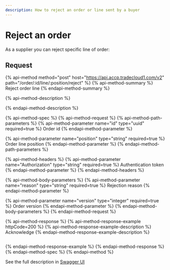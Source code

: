 ```yaml
---
description: How to reject an order or line sent by a buyer
---
```


# Reject an order

As a supplier you can reject specific line of order:

## Request

{% api-method method="post" host="https://api.accp.tradecloud1.com/v2" path="/order/:id/line/:position/reject" %}
{% api-method-summary %}
Reject order line
{% endapi-method-summary %}

{% api-method-description %}

{% endapi-method-description %}

{% api-method-spec %}
{% api-method-request %}
{% api-method-path-parameters %}
{% api-method-parameter name="id" type="uuid" required=true %}
Order id
{% endapi-method-parameter %}

{% api-method-parameter name="position" type="string" required=true %}
Order line position
{% endapi-method-parameter %}
{% endapi-method-path-parameters %}

{% api-method-headers %}
{% api-method-parameter name="Authorization" type="string" required=true %}
Authentication token
{% endapi-method-parameter %}
{% endapi-method-headers %}

{% api-method-body-parameters %}
{% api-method-parameter name="reason" type="string" required=true %}
Rejection reason
{% endapi-method-parameter %}

{% api-method-parameter name="version" type="integer" required=true %}
Order version
{% endapi-method-parameter %}
{% endapi-method-body-parameters %}
{% endapi-method-request %}

{% api-method-response %}
{% api-method-response-example httpCode=200 %}
{% api-method-response-example-description %}
Acknowledge
{% endapi-method-response-example-description %}

```

```
{% endapi-method-response-example %}
{% endapi-method-response %}
{% endapi-method-spec %}
{% endapi-method %}

See the full description in [Swagger UI](https://swagger-ui.test.tradecloud1.com/?url=https://master.test.tradecloud1.com/v2/order/specs.yaml#/order/rejectOrderLineRoute)

